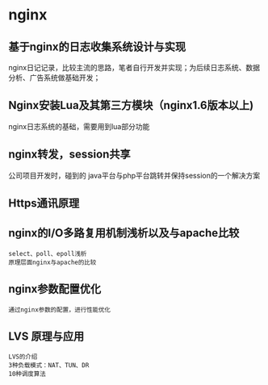 # nginx

## 基于nginx的日志收集系统设计与实现
 
nginx日记记录，比较主流的思路，笔者自行开发并实现；为后续日志系统、数据分析、广告系统做基础开发；

## Nginx安装Lua及其第三方模块（nginx1.6版本以上)

nginx日志系统的基础，需要用到lua部分功能

## nginx转发，session共享

公司项目开发时，碰到的 java平台与php平台跳转并保持session的一个解决方案

## Https通讯原理

## nginx的I/O多路复用机制浅析以及与apache比较
    
    select、poll、epoll浅析
    原理层面nginx与apache的比较
    
## nginx参数配置优化
    
    通过nginx参数的配置，进行性能优化
    
## LVS 原理与应用
    
    LVS的介绍
    3种负载模式：NAT、TUN、DR
    10种调度算法